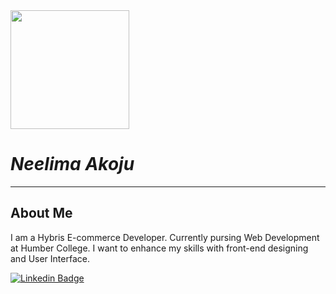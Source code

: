 <img src="https://media.giphy.com/media/v1.Y2lkPTc5MGI3NjExdTlyZDQxOG9yNWlzYnQ5cTFnZnRieGxvanRqNXNsZjNzdjI3dzViNSZlcD12MV9pbnRlcm5hbF9naWZfYnlfaWQmY3Q9Zw/hpXdHPfFI5wTABdDx9/giphy.gif" width="190px" >

# ***Neelima Akoju*** 
----
## About Me
I am a Hybris E-commerce Developer. Currently pursing Web Development at Humber College. I want to enhance my skills with front-end designing and User Interface.

[![Linkedin Badge](https://img.shields.io/badge/-LinkedIn-blue?style=flat-square&logo=Linkedin&logoColor=white&link=https://www.linkedin.com/in/neelima-akoju/)](https://www.linkedin.com/in/neelima-akoju/) 





<!---
NeelimaAkoju/NeelimaAkoju is a ✨ special ✨ repository because its `README.md` (this file) appears on your GitHub profile.
You can click the Preview link to take a look at your changes.
--->
